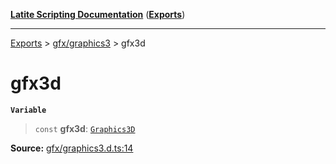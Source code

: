 [**Latite Scripting Documentation**](../../README.md) ([**Exports**](../../exports.md))

---

[Exports](../../exports.md) > [gfx/graphics3](../index.md) > gfx3d

# gfx3d

**`Variable`**

> `const` **gfx3d**: [`Graphics3D`](../interfaces/interface.Graphics3D.md)

**Source:** [gfx/graphics3.d.ts:14](https://github.com/LatiteScripting/latitescripting.github.io/blob/35e18e6/definitions/gfx/graphics3.d.ts#L14)
